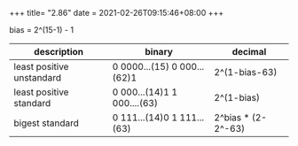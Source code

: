 +++
title= "2.86"
date = 2021-02-26T09:15:46+08:00
+++

bias = 2^(15-1) - 1

|description| binary | decimal |
|-----------|--------|---------|
|least positive unstandard| 0 0000...(15) 0 000...(62)1 | 2^(1-bias-63) |
|least positive standard| 0 000...(14)1 1 000....(63) | 2^(1-bias) |
|bigest standard| 0 111...(14)0 1 111...(63) | 2^bias * (2-2^-63) |


